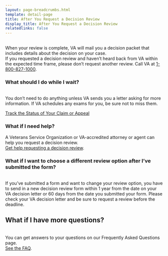 ```yaml
---
layout: page-breadcrumbs.html
template: detail-page
title: After You Request a Decision Review
display_title: After You Request a Decision Review
relatedlinks: false
---
```

<br>
<div itemprop="description" class="va-introtext">
When your review is complete, VA will mail you a decision packet that includes details about the decision on your case.
<br>
If you requested a decision review and haven’t heard back from VA within the expected time frame, please don’t request another review. Call VA at <a href="tel:+1phonenumber">1-800-827-1000</a>.
</div>

### What should I do while I wait?
<br>
You don’t need to do anything unless VA sends you a letter asking for more information. If VA schedules any exams for you, be sure not to miss them.

<br>

<a href="https://www.va.gov/claim-or-appeal-status/" class="usa-button-primary">Track the Status of Your Claim or Appeal</a>

### What if I need help?
A Veterans Service Organization or VA-accredited attorney or agent can help you request a decision review. 
<br>
[Get help requesting a decision review](/decision-reviews/get-help-with-review-request/).

### What if I want to choose a different review option after I’ve submitted the form?

<br>
If you’ve submitted a form and want to change your review option, you have to send in a new decision review form within 1 year from the date on your VA decision letter or 60 days from the date you submitted your form. Please check your VA decision letter and be sure to request a review before the deadline.

## What if I have more questions?
<br>
You can get answers to your questions on our Frequently Asked Questions page.
<br>
<a href="/decision-reviews/faq/">See the FAQ</a>.
